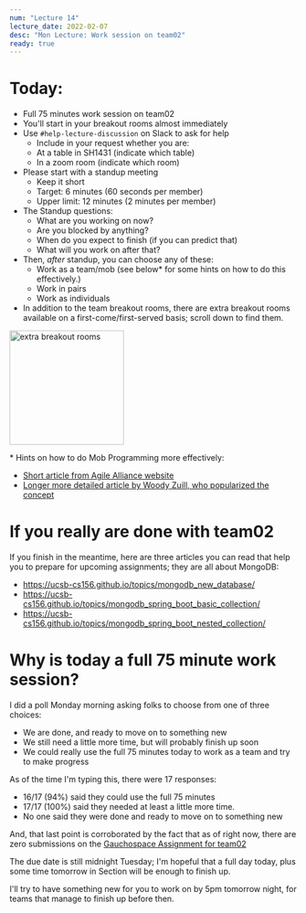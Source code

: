```yaml
---
num: "Lecture 14"
lecture_date: 2022-02-07
desc: "Mon Lecture: Work session on team02"
ready: true
---
```


# Today:

* Full 75 minutes work session on team02
* You'll start in your breakout rooms almost immediately
* Use `#help-lecture-discussion` on Slack to ask for help
  - Include in your request whether you are:
  - At a table in SH1431 (indicate which table)
  - In a zoom room (indicate which room)
* Please start with a standup meeting
  - Keep it short
  - Target: 6 minutes (60 seconds per member)
  - Upper limit: 12 minutes (2 minutes per member)
* The Standup questions:
  - What are you working on now?
  - Are you blocked by anything?
  - When do you expect to finish (if you can predict that)
  - What will you work on after that?
* Then, *after* standup, you can choose any of these:
  - Work as a team/mob (see below\* for some hints on how to do this effectively.)
  - Work in pairs
  - Work as individuals
* In addition to the team breakout rooms, there are extra breakout rooms available on a first-come/first-served basis; scroll down to find them.

<img alt="extra breakout rooms" src="https://user-images.githubusercontent.com/1119017/152851723-269f09b4-c7c5-4fed-83d5-c6b479bfcb47.png" width="200" />


\* Hints on how to do Mob Programming more effectively:
* [Short article from Agile Alliance website](https://www.agilealliance.org/glossary/mob-programming/)
* [Longer more detailed article by Woody Zuill, who popularized the concept](https://www.agilealliance.org/resources/experience-reports/mob-programming-agile2014/)

# If you really are done with team02

If you finish in the meantime, here are three articles you can read that help you to prepare for upcoming assignments; they are all about MongoDB:
* <https://ucsb-cs156.github.io/topics/mongodb_new_database/>
* <https://ucsb-cs156.github.io/topics/mongodb_spring_boot_basic_collection/>
* <https://ucsb-cs156.github.io/topics/mongodb_spring_boot_nested_collection/>

# Why is today a full 75 minute work session?

I did a poll Monday morning asking folks to choose from one of three choices:

* We are done, and ready to move on to something new
* We still need a little more time, but will probably finish up soon    
* We could really use the full 75 minutes today to work as a team and try to make progress   

As of the time I'm typing this, there were 17 responses:
* 16/17 (94%) said they could use the full 75 minutes
* 17/17 (100%) said they needed at least a little more time.
* No one said they were done and ready to move on to something new

And, that last point is corroborated by the fact that as of right now, there are zero submissions on the 
[Gauchospace Assignment for team02](https://gauchospace.ucsb.edu/courses/mod/assign/view.php?id=948148)

The due date is still midnight Tuesday; I'm hopeful that a full day today, plus some time tomorrow in Section will be
enough to finish up. 

I'll try to have something new for you to work on by 5pm tomorrow night, for teams that manage to finish up before then.

